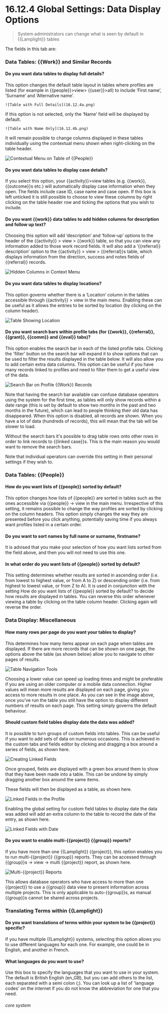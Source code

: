 # 16.12.4 <i class="fas fa-tools"></i> Global Settings: Data Display Options

> System administrators can change what is seen by default in {{Lamplight}} tables



The fields in this tab are:

### Data Tables: {{Work}} and Similar Records

#### Do you want data tables to display full details?

This option changes the default table layout in tables where profiles are listed (for example in {{people}}>view>
{{user}}>all) to include ‘First name’, ‘Surname’ and ‘Alternative name’.

    ![Table with Full Details](16.12.4a.png)

If this option is not selected, only the ‘Name’ field will be displayed by default.

    ![Table with Name Only](16.12.4b.png)

It will remain possible to change columns displayed in these tables individually using the contextual menu shown when
right-clicking on the table header.

![Contextual Menu on Table of {{People}}](16.12.4c.png)

#### Do you want data tables to display case details?

If you select this option, your {{activity}}>view tables (e.g. {{work}}, {{outcome}}s etc.) will automatically display
case information when they open. The fields include case ID, case name and case open. If this box is left unticked it is
still possible to choose to view these columns by right clicking on the table header row and ticking the options that
you wish to include.

#### Do you want {{work}} data tables to add hidden columns for description and follow up text?

Choosing this option will add ‘description’ and ‘follow-up’ options to the header of the {{activity}} > view > {{work}}
table, so that you can view any information added to those work record fields. It will also add a ‘{{referral}}
description’ option to the {{activity}} > view > {{referral}}s table, which displays information from the direction,
success and notes fields of {{referral}} records.

![Hidden Columns in Context Menu](16.12.4d.png)

#### Do you want data tables to display locations?

This option governs whether there is a ‘Location’ column in the tables accessible through {{activity}} > view in the
main menu. Enabling these can be useful as it allows the entries to be sorted by location (by clicking on the column
header).

![Table Showing Location](16.12.4e.png)

#### Do you want search bars within profile tabs (for {{work}}, {{referral}}, {{grant}}, {{comm}} and {{eval}} tabs)?

This option enables the search bar in each of the listed profile tabs. Clicking the 'filter' button on the search bar
will expand it to show options that can be used to filter the results displayed in the table below. It will also allow
you to add certain extra data columns. This option can be useful if you have many records linked to profiles and need to
filter them to get a useful view of the data.

![Search Bar on Profile {{Work}} Records](16.12.4f.png)

Note that having the search bar available can confuse database operators using the system for the first time, as tables
will only show records within a date range (this is set by default to show two months in the past and two months in the
future), which can lead to people thinking their old data has disappeared. When this option is disabled, all records are
shown. When you have a lot of data (hundreds of records), this will mean that the tab will be slower to load.

Without the search bars it's possible to drag table rows onto other rows in order to link records to {{linked case}}s.
This is the main reason you would want to remove the search bars.

Note that individual operators can override this setting in their personal settings if they wish to.
 

### Data Tables: {{People}}

#### How do you want lists of {{people}} sorted by default?

This option changes how lists of {{people}} are sorted in tables such as the ones accessible via {{people}} -> view in
the main menu. Irrespective of this setting, it remains possible to change the way profiles are sorted by clicking on
the column headers. This option simply changes the way they are presented before you click anything, potentially saving
time if you always want profiles listed in a certain order.

#### Do you want to sort names by full name or surname, firstname?

It is advised that you make your selection of how you want lists sorted from the field above, and then you will not need
to use this one.

#### In what order do you want lists of {{people}} sorted by default?

This setting determines whether results are sorted in ascending order (i.e. from lowest to highest value, or from A to
Z) or descending order (i.e. from highest to lowest value, or from Z to A). It is used in conjunction with the setting
How do you want lists of {{people}} sorted by default? to decide how results are displayed in tables. You can reverse
this order whenever viewing a table by clicking on the table column header. Clicking again will reverse the order.

### Data Display: Miscellaneous

#### How many rows per page do you want your tables to display?

This determines how many items appear on each page when tables are displayed. If there are more records that can be
shown on one page, the options above the table (as shown below) allow you to navigate to other pages of results.

![Table Navigation Tools](16.12.4g.png)

Choosing a lower value can speed up loading times and might be preferable if you are using an older computer or a mobile
data connection. Higher values will mean more results are displayed on each page, giving you access to more results in
one place. As you can see in the image above, once you’ve run the table you still have the option to display different
numbers of results on each page. This setting simply governs the default behaviour.

#### Should custom field tables display date the data was added?

It is possible to turn groups of custom fields into tables. This can be useful if you want to add sets of data on
numerous occasions. This is achieved in the custom tabs and fields editor by clicking and dragging a box around a series
of fields, as shown here.

![Creating Linked Fields](16.12.4h.png)

Once grouped, fields are displayed with a green box around them to show that they have been made into a table. This can
be undone by simply dragging another box around the same items.

These fields will then be displayed as a table, as shown here.

![Linked Fields in the Profile](16.12.4i.png)

Enabling the global setting for custom field tables to display date the data was added will add an extra column to the
table to record the date of the entry, as shown here.

![Linked Fields with Date](16.12.4j.png)

#### Do you want to enable multi-{{project}} {{group}} reports?

If you have more than one {{Lamplight}} {{project}}, this option enables you to run multi-{{project}} {{group}} reports.
They can be accessed through {{group}}s -> view -> multi {{project}} report, as shown here.

![Multi-{{project}} Reports](16.12.4k.png)

This allows database operators who have access to more than one {{project}} to use a {{group}} data view to present
information across multiple projects. This is only applicable to auto-{{group}}s, as manual {{group}}s cannot be shared
across projects.

### Translating Terms within {{Lamplight}}

#### Do you want translations of terms within your system to be {{project}} specific?

If you have multiple {{Lamplight}} systems, selecting this option allows you to use different languages for each one.
For example, one could be in English, and another in French.

#### What languages do you want to use?

Use this box to specify the languages that you want to use in your system. The default is British English (en_GB), but
you can add others to the list, each separated with a semi colon (;). You can look up a list of 'language codes' on the
internet if you do not know the abbreviation for one that you need.

###### core system
